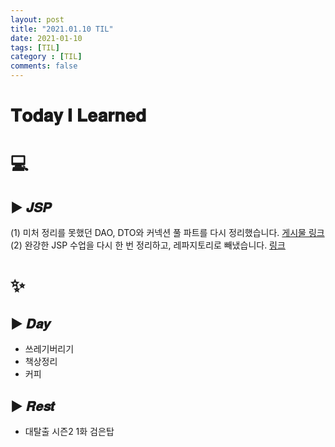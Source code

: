 ```yaml
---
layout: post
title: "2021.01.10 TIL"
date: 2021-01-10
tags: [TIL]
category : [TIL]
comments: false
---
```


# 𝐓𝐨𝐝𝐚𝐲 𝐈 𝐋𝐞𝐚𝐫𝐧𝐞𝐝

# 💻  

<!-- ## ▶ 𝑷𝒓𝒐𝒃𝒍𝒆𝒎 𝑺𝒐𝒍𝒗𝒊𝒏𝒈 -->

<!-- ## ▶ 𝙂𝙞𝙩𝙝𝙪𝙗 -->

## ▶ 𝑱𝑺𝑷
(1) 미처 정리를 못했던 DAO, DTO와 커넥션 풀 파트를 다시 정리했습니다. [게시물 링크](https://joomal.github.io//210105jsp/)  
(2) 완강한 JSP 수업을 다시 한 번 정리하고, 레파지토리로 빼냈습니다. [링크](https://github.com/JooMal/withBackendRoadmap/tree/main/JSP)  

<!-- ## #𝑩𝑩𝑩𝑩𝑭𝑭 -->

<!-- ## ▶ 𝑨𝒄𝒂𝒅𝒆𝒎𝒚 -->

<!-- ## ▶ 𝐄𝐭𝐜 -->

# ✨

## ▶ 𝑫𝒂𝒚
- 쓰레기버리기
- 책상정리
- 커피

## ▶ 𝑹𝒆𝒔𝒕
- 대탈출 시즌2 1화 검은탑
